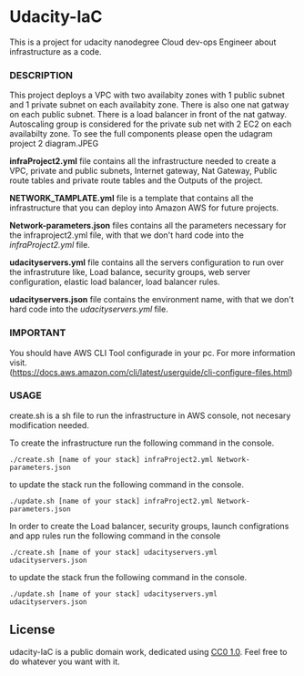# Udacity-IaC
This is a project for udacity nanodegree Cloud dev-ops Engineer about infrastructure as a code.

### DESCRIPTION
This project deploys a VPC with two availabity zones with 1 public subnet and 1 private subnet on each availabity zone.
There is also one nat gatway on each public subnet.
There is a load balancer in front of the nat gatway.
Autoscaling group is considered for the private sub net with 2 EC2 on each availabilty zone.
To see the full components please open the udagram project 2 diagram.JPEG

**infraProject2.yml** file contains all the infrastructure needed to create a VPC, private and public subnets, Internet gateway, Nat Gateway,
Public route tables and private route tables and the Outputs of the project.

**NETWORK_TAMPLATE.yml** file is a template that contains all the infrastructure that you can deploy into Amazon AWS for future projects.

**Network-parameters.json** files contains all the parameters necessary for the infraproject2.yml file, with that we don't hard code into the
_infraProject2.yml_ file.

**udacityservers.yml** file contains all the servers configuration to run over the infrastruture like, Load balance, security groups, 
web server configuration, elastic load balancer, load balancer rules.

**udacityservers.json** file contains the environment name, with that we don't hard code into the _udacityservers.yml_ file.

### IMPORTANT

You should have AWS CLI Tool configurade in your pc.
For more information visit.  
(https://docs.aws.amazon.com/cli/latest/userguide/cli-configure-files.html)

### USAGE

create.sh is a sh file to run the infrastructure in AWS console, not necesary modification needed. 

To create the infrastructure run the following command in the console.
```
./create.sh [name of your stack] infraProject2.yml Network-parameters.json
```

to update the stack run the following command in the console.
```
./update.sh [name of your stack] infraProject2.yml Network-parameters.json
```

In order to create the Load balancer, security groups, launch configrations and app rules run the following command in the console
```
./create.sh [name of your stack] udacityservers.yml udacityservers.json
```

to update the stack frun the following command in the console.
```
./update.sh [name of your stack] udacityservers.yml udacityservers.json
```



License
-------
udacity-IaC is a public domain work, dedicated using
[CC0 1.0](https://creativecommons.org/publicdomain/zero/1.0/). Feel free to do
whatever you want with it.

